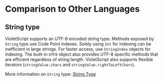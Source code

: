 # Comparison to Other Languages

## String type

VioletScript supports an UTF-8 encoded string type. Methods exposed by `String` type use Code Point indexes. Solely using `Int` for indexing can be inefficient in large strings. For faster access, use `StringIndex` objects for indexing. The built-in `UTF8` object also provides UTF-8 specific methods that are efficient regardless of string length. VioletScript also supports flexible iterators (`stringValue.chars` and `stringValue.rightToLeftChars`).

More information on `String` type: [String Type](./types/string.md)